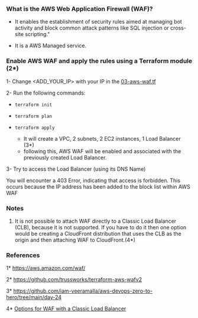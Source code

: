 ### What is the AWS Web Application Firewall (WAF)?

- It enables the establishment of security rules aimed at managing bot activity and block common attack patterns like SQL injection or cross-site scripting."

- It is a AWS Managed service.


### Enable AWS WAF and apply the rules using a Terraform module (2*)

1- Change <ADD_YOUR_IP> with your IP in the [03-aws-waf.tf](03-aws-waf.tf)

2- Run the following commands:

- ```terraform init```
- ```terraform plan```
- ```terraform apply```

   - It will create a VPC, 2 subnets, 2 EC2 instances, 1 Load Balancer (3*)   
   - following this, AWS WAF will be enabled and associated with the previously created Load Balancer.


3- Try to access the Load Balancer (using its DNS Name)

You will encounter a 403 Error, indicating that access is forbidden. This occurs because the IP address has been added to the block list within AWS WAF


### Notes

1. It is not possible to attach WAF directly to a Classic Load Balancer (CLB), because it is not supported. If you have to do it then one option would be creating a CloudFront distribution that uses the CLB as the origin and then attaching WAF to CloudFront.(4*)



### References

1* https://aws.amazon.com/waf/

2* https://github.com/trussworks/terraform-aws-wafv2

3* https://github.com/iam-veeramalla/aws-devops-zero-to-hero/tree/main/day-24

4* [Options for WAF with a Classic Load Balancer](https://repost.aws/questions/QUfDy21UgoQeqt0yDXUVRFIg/options-for-waf-with-a-classic-load-balancer)